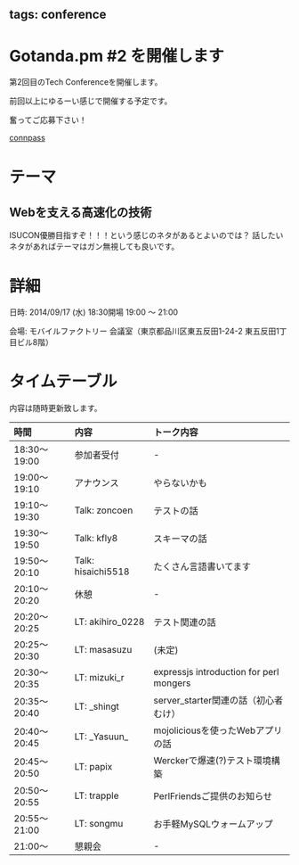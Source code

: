tags: conference
---
# Gotanda.pm #2 を開催します

第2回目のTech Conferenceを開催します。

前回以上にゆるーい感じで開催する予定です。

奮ってご応募下さい！

[connpass](http://gotanda-pm.connpass.com/event/8404/)

# テーマ

## Webを支える高速化の技術

ISUCON優勝目指すぞ！！！という感じのネタがあるとよいのでは？
話したいネタがあればテーマはガン無視しても良いです。

# 詳細

日時: 2014/09/17 (水) 18:30開場 19:00 〜 21:00

会場: モバイルファクトリー 会議室（東京都品川区東五反田1-24-2 東五反田1丁目ビル8階）

# タイムテーブル

内容は随時更新致します。

| 時間         | 内容                 | トーク内容                                     |
|:-------------|:---------------------|:-----------------------------------------------|
| 18:30〜19:00 | 参加者受付           | -                                              |
| 19:00〜19:10 | アナウンス           | やらないかも                                   |
| 19:10〜19:30 | Talk: zoncoen        | テストの話                                     |
| 19:30〜19:50 | Talk: kfly8          | スキーマの話                                   |
| 19:50〜20:10 | Talk: hisaichi5518   | たくさん言語書いてます                         |
| 20:10〜20:20 | 休憩                 | -                                              |
| 20:20〜20:25 | LT: akihiro_0228     | テスト関連の話                                 |
| 20:25〜20:30 | LT: masasuzu         | (未定)                                         |
| 20:30〜20:35 | LT: mizuki_r         | expressjs introduction for perl mongers        |
| 20:35〜20:40 | LT: \_shingt         | server_starter関連の話（初心者むけ）           |
| 20:40〜20:45 | LT: \_Yasuun\_       | mojoliciousを使ったWebアプリの話               |
| 20:45〜20:50 | LT: papix            | Werckerで爆速(?)テスト環境構築                 |
| 20:50〜20:55 | LT: trapple          | PerlFriendsご提供のお知らせ                    |
| 20:55〜21:00 | LT: songmu           | お手軽MySQLウォームアップ                      |
| 21:00〜      | 懇親会               | -                                              |
